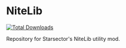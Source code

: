 # NiteLib

[![Total Downloads](https://img.shields.io/github/downloads/Niteghxst/NiteLib/total?style=for-the-badge&label=Total%20Downloads&labelColor=E04E14&color=920000)](https://files.minecraftforge.net/net/minecraftforge/forge/)

Repository for Starsector's NiteLib utility mod.
